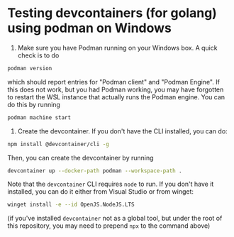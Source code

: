 # Testing devcontainers (for golang) using podman on Windows

1. Make sure you have Podman running on your Windows box.  A quick check is to do
```bash
podman version
```
which should report entries for "Podman client" and "Podman Engine".  If this does not work, but you had Podman working, you may have forgotten to restart the WSL instance that actually runs the Podman engine.  You can do this by running
```bash
podman machine start
```

1. Create the devcontainer.  If you don't have the CLI installed, you can do:
```bash
npm install @devcontainer/cli -g
```
Then, you can create the devcontainer by running
```bash
devcontainer up --docker-path podman --workspace-path .
```

Note that the `devcontainer` CLI requires `node` to run.  If you don't have it installed, you can do it either from Visual Studio or from winget:
```bash
winget install -e --id OpenJS.NodeJS.LTS
```

(if you've installed `devcontainer` not as a global tool, but under the root of this repository, you may need to prepend `npx` to the command above)
